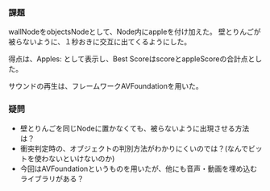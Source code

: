 ### 課題
wallNodeをobjectsNodeとして、Node内にappleを付け加えた。
壁とりんごが被らないように、１秒おきに交互に出てくるようにした。

得点は、Apples: として表示し、Best ScoreはscoreとappleScoreの合計点とした。

サウンドの再生は、フレームワークAVFoundationを用いた。

### 疑問
- 壁とりんごを同じNodeに置かなくても、被らないように出現させる方法は？
- 衝突判定時の、オブジェクトの判別方法がわかりにくいのでは？(なんでビットを使わないといけないのか)
- 今回はAVFoundationというものを用いたが、他にも音声・動画を埋め込むライブラリがある？
